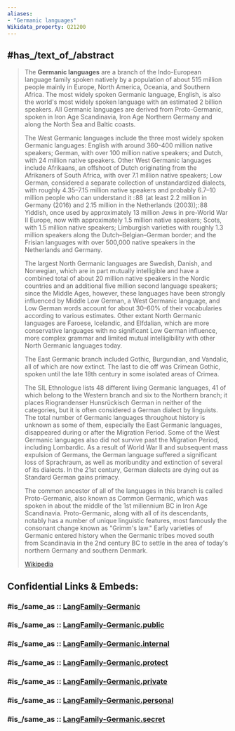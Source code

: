 ```yaml
---
aliases:
- "Germanic languages"
Wikidata_property: Q21200
---
```


## #has_/text_of_/abstract 

> The **Germanic languages** are a branch of the Indo-European language family spoken natively by a population of about 515 million people mainly in Europe, North America, Oceania, and Southern Africa. The most widely spoken Germanic language, English, is also the world's most widely spoken language with an estimated 2 billion speakers. All Germanic languages are derived from Proto-Germanic, spoken in Iron Age Scandinavia, Iron Age Northern Germany and along the North Sea and Baltic coasts.
>
> The West Germanic languages include the three most widely spoken Germanic languages: English with around 360–400 million native speakers; German, with over 100 million native speakers; and Dutch, with 24 million native speakers. Other West Germanic languages include Afrikaans, an offshoot of Dutch originating from the Afrikaners of South Africa, with over 7.1 million native speakers; Low German, considered a separate collection of unstandardized dialects, with roughly 4.35–7.15 million native speakers and probably 6.7–10 million people who can understand it : 88  (at least 2.2 million in Germany (2016) and 2.15 million in the Netherlands (2003));: 88  Yiddish, once used by approximately 13 million Jews in pre-World War II Europe, now with approximately 1.5 million native speakers; Scots, with 1.5 million native speakers; Limburgish varieties with roughly 1.3 million speakers along the Dutch–Belgian–German border; and the Frisian languages with over 500,000 native speakers in the Netherlands and Germany.
>
> The largest North Germanic languages are Swedish, Danish, and Norwegian, which are in part mutually intelligible and have a combined total of about 20 million native speakers in the Nordic countries and an additional five million second language speakers; since the Middle Ages, however, these languages have been strongly influenced by Middle Low German, a West Germanic language, and Low German words account for about 30–60% of their vocabularies according to various estimates. Other extant North Germanic languages are Faroese, Icelandic, and Elfdalian, which are more conservative languages with no significant Low German influence, more complex grammar and limited mutual intelligibility with other North Germanic languages today.
>
> The East Germanic branch included Gothic, Burgundian, and Vandalic, all of which are now extinct. The last to die off was Crimean Gothic, spoken until the late 18th century in some isolated areas of Crimea.
>
> The SIL Ethnologue lists 48 different living Germanic languages, 41 of which belong to the Western branch and six to the Northern branch; it places Riograndenser Hunsrückisch German in neither of the categories, but it is often considered a German dialect by linguists. The total number of Germanic languages throughout history is unknown as some of them, especially the East Germanic languages, disappeared during or after the Migration Period. Some of the West Germanic languages also did not survive past the Migration Period, including Lombardic. As a result of World War II and subsequent mass expulsion of Germans, the German language suffered a significant loss of Sprachraum, as well as moribundity and extinction of several of its dialects. In the 21st century, German dialects are dying out as Standard German gains primacy.
>
> The common ancestor of all of the languages in this branch is called Proto-Germanic, also known as Common Germanic, which was spoken in about the middle of the 1st millennium BC in Iron Age Scandinavia. Proto-Germanic, along with all of its descendants, notably has a number of unique linguistic features, most famously the consonant change known as "Grimm's law." Early varieties of Germanic entered history when the Germanic tribes moved south from Scandinavia in the 2nd century BC to settle in the area of today's northern Germany and southern Denmark.
>
> [Wikipedia](https://en.wikipedia.org/wiki/Germanic%20languages) 


## Confidential Links & Embeds: 

### #is_/same_as :: [LangFamily-Germanic](/_Standards/Language/Lang~Family/LangFamily-Indo-European/LangFamily-Germanic.md) 

### #is_/same_as :: [LangFamily-Germanic.public](/_public/Language/Lang~Family/LangFamily-Indo-European/LangFamily-Germanic.public.md) 

### #is_/same_as :: [LangFamily-Germanic.internal](/_internal/Language/Lang~Family/LangFamily-Indo-European/LangFamily-Germanic.internal.md) 

### #is_/same_as :: [LangFamily-Germanic.protect](/_protect/Language/Lang~Family/LangFamily-Indo-European/LangFamily-Germanic.protect.md) 

### #is_/same_as :: [LangFamily-Germanic.private](/_private/Language/Lang~Family/LangFamily-Indo-European/LangFamily-Germanic.private.md) 

### #is_/same_as :: [LangFamily-Germanic.personal](/_personal/Language/Lang~Family/LangFamily-Indo-European/LangFamily-Germanic.personal.md) 

### #is_/same_as :: [LangFamily-Germanic.secret](/_secret/Language/Lang~Family/LangFamily-Indo-European/LangFamily-Germanic.secret.md)

